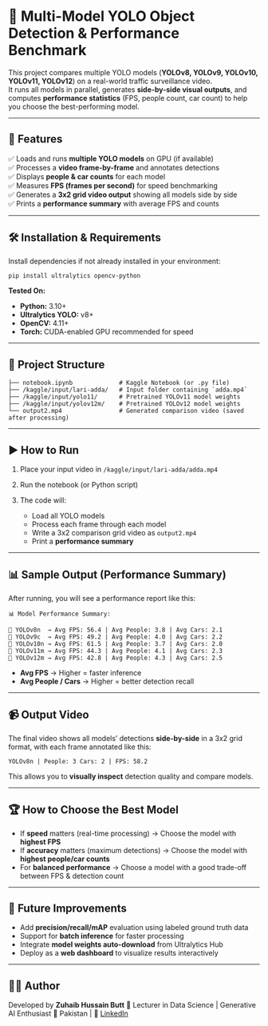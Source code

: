 
# 🚀 Multi-Model YOLO Object Detection & Performance Benchmark

This project compares multiple YOLO models (**YOLOv8, YOLOv9, YOLOv10, YOLOv11, YOLOv12**) on a real-world traffic surveillance video.  
It runs all models in parallel, generates **side-by-side visual outputs**, and computes **performance statistics** (FPS, people count, car count) to help you choose the best-performing model.

---

## 📌 Features

✅ Loads and runs **multiple YOLO models** on GPU (if available)  
✅ Processes a **video frame-by-frame** and annotates detections  
✅ Displays **people & car counts** for each model  
✅ Measures **FPS (frames per second)** for speed benchmarking  
✅ Generates a **3x2 grid video output** showing all models side by side  
✅ Prints a **performance summary** with average FPS and counts  

---

## 🛠️ Installation & Requirements

Install dependencies if not already installed in your environment:

```bash
pip install ultralytics opencv-python
````

**Tested On:**

* **Python:** 3.10+
* **Ultralytics YOLO:** v8+
* **OpenCV:** 4.11+
* **Torch:** CUDA-enabled GPU recommended for speed

---

## 📂 Project Structure

```
├── notebook.ipynb             # Kaggle Notebook (or .py file)
├── /kaggle/input/lari-adda/   # Input folder containing `adda.mp4`
├── /kaggle/input/yolo11/      # Pretrained YOLOv11 model weights
├── /kaggle/input/yolov12m/    # Pretrained YOLOv12 model weights
└── output2.mp4                # Generated comparison video (saved after processing)
```

---

## ▶️ How to Run

1. Place your input video in `/kaggle/input/lari-adda/adda.mp4`
2. Run the notebook (or Python script)
3. The code will:

   * Load all YOLO models
   * Process each frame through each model
   * Write a 3x2 comparison grid video as `output2.mp4`
   * Print a **performance summary**

---

## 📊 Sample Output (Performance Summary)

After running, you will see a performance report like this:

```
📊 Model Performance Summary:

🔹 YOLOv8n  → Avg FPS: 56.4 | Avg People: 3.8 | Avg Cars: 2.1
🔹 YOLOv9c  → Avg FPS: 49.2 | Avg People: 4.0 | Avg Cars: 2.2
🔹 YOLOv10n → Avg FPS: 61.5 | Avg People: 3.7 | Avg Cars: 2.0
🔹 YOLOv11m → Avg FPS: 44.3 | Avg People: 4.1 | Avg Cars: 2.3
🔹 YOLOv12m → Avg FPS: 42.8 | Avg People: 4.3 | Avg Cars: 2.5
```

* **Avg FPS** → Higher = faster inference
* **Avg People / Cars** → Higher = better detection recall

---

## 📹 Output Video

The final video shows all models’ detections **side-by-side** in a 3x2 grid format, with each frame annotated like this:

```
YOLOv8n | People: 3 Cars: 2 | FPS: 58.2
```

This allows you to **visually inspect** detection quality and compare models.

---

## 🏆 How to Choose the Best Model

* If **speed** matters (real-time processing) → Choose the model with **highest FPS**
* If **accuracy** matters (maximum detections) → Choose the model with **highest people/car counts**
* For **balanced performance** → Choose a model with a good trade-off between FPS & detection count

---

## 📌 Future Improvements

* Add **precision/recall/mAP** evaluation using labeled ground truth data
* Support for **batch inference** for faster processing
* Integrate **model weights auto-download** from Ultralytics Hub
* Deploy as a **web dashboard** to visualize results interactively

---

## 👨‍💻 Author

Developed by **Zuhaib Hussain Butt**
💼 Lecturer in Data Science | Generative AI Enthusiast
📍 Pakistan | 🔗 [LinkedIn]([https://linkedin.com](https://www.linkedin.com/in/zuhaib-hussain-butt-6628141a4/))

```

